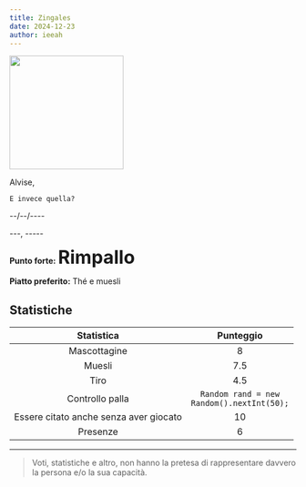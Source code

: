 ```yaml
---
title: Zingales
date: 2024-12-23
author: ieeah
---
```


<div class="player-header">
  <div class="player-avatar">
    <img src="https://robohash.org/zingales" width="200" height="200" />
  </div>
  <div class="player-info">
    <p class="player-name" id="player-name">Alvise,</p>
    <code style="display: inline-block;">E invece quella?</code>
    <p class="player-age">--/--/----</p>
    <p class="player-office">---, -----</p>
    <div class="player-specials">
      <p class="player-office">
        <span style="font-weight: bold">Punto forte:</span>
        <span style="font-size: 2rem; font-weight: bolder">Rimpallo</span>
      </p>
      <p class="player-office">
        <span style="font-weight: bold">Piatto preferito:</span>
        <span>Thé e muesli</span>
      </p>
    </div>
  </div>
</div>

## Statistiche

|   Statistica    |                      Punteggio                       |
|:---------------:|:----------------------------------------------------:|
|  Mascottagine   |                          8                           |
|     Muesli      |                         7.5                          |
|      Tiro       |                         4.5                          |
| Controllo palla | <code>Random rand = new Random().nextInt(50);</code> |
|    Essere citato anche senza aver giocato   |      10                  |
|    Presenze     |                          6                           |

---

> Voti, statistiche e altro, non hanno la pretesa di rappresentare davvero la persona e/o la sua capacità.
